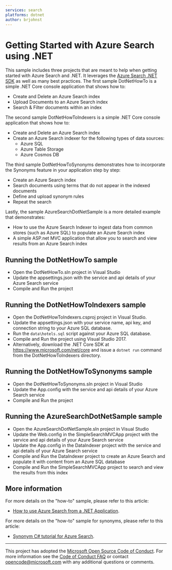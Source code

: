 ```yaml
---
services: search
platforms: dotnet
author: brjohnst
---
```


# Getting Started with Azure Search using .NET

This sample includes three projects that are meant to help when getting started with Azure Search and .NET.  It leverages the [Azure Search .NET SDK](https://aka.ms/search-sdk) as well as many best practices. The first sample DotNetHowTo is a simple .NET Core console application that shows how to:

* Create and Delete an Azure Search index
* Upload Documents to an Azure Search index
* Search & Filter documents within an index

The second sample DotNetHowToIndexers is a simple .NET Core console application that shows how to:

* Create and Delete an Azure Search index
* Create an Azure Search indexer for the following types of data sources:
  * Azure SQL
  * Azure Table Storage
  * Azure Cosmos DB

The third sample DotNetHowToSynonyms demonstrates how to incorporate the Synonyms feature in your application step by step:

* Create an Azure Search index
* Search documents using terms that do not appear in the indexed documents
* Define and upload synonym rules
* Repeat the search

Lastly, the sample AzureSearchDotNetSample is a more detailed example that demonstrates:

* How to use the Azure Search Indexer to ingest data from common stores (such as Azure SQL) to populate an Azure Search index
* A simple ASP.net MVC application that allow you to search and view results from an Azure Search index

## Running the DotNetHowTo sample

* Open the DotNetHowTo.sln project in Visual Studio
* Update the appsettings.json with the service and api details of your Azure Search service
* Compile and Run the project

## Running the DotNetHowToIndexers sample

* Open the DotNetHowToIndexers.csproj project in Visual Studio.
* Update the appsettings.json with your service name, api key, and connection string to your Azure SQL database.
* Run the `data\hotels.sql` script against your Azure SQL database.
* Compile and Run the project using Visual Studio 2017.
* Alternatively, download the .NET Core SDK at https://www.microsoft.com/net/core and
  issue a `dotnet run` command from the DotNetHowToIndexers directory.

## Running the DotNetHowToSynonyms sample

* Open the DotNetHowToSynonyms.sln project in Visual Studio
* Update the App.config with the service and api details of your Azure Search service
* Compile and Run the project

## Running the AzureSearchDotNetSample sample

* Open the AzureSearchDotNetSample.sln project in Visual Studio
* Update the Web.config in the SimpleSearchMVCApp project with the service and api details of your Azure Search service
* Update the App.config in the DataIndexer project with the service and api details of your Azure Search service
* Compile and Run the DataIndexer project to create an Azure Search and populate it with content from an Azure SQL database
* Compile and Run the SimpleSearchMVCApp project to search and view the results from this index

## More information

For more details on the "how-to" sample, please refer to this article:

  - [How to use Azure Search from a .NET Application](https://docs.microsoft.com/azure/search/search-howto-dotnet-sdk).

For more details on the "how-to" sample for synonyms, please refer to this article:

  - [Synonym C# tutorial for Azure Search](https://aka.ms/azsdotnetsynonyms).

---

This project has adopted the [Microsoft Open Source Code of Conduct](https://opensource.microsoft.com/codeofconduct/). For more information see the [Code of Conduct FAQ](https://opensource.microsoft.com/codeofconduct/faq/) or contact [opencode@microsoft.com](mailto:opencode@microsoft.com) with any additional questions or comments.
